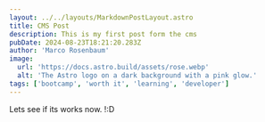 ```yaml
---
layout: ../../layouts/MarkdownPostLayout.astro
title: CMS Post
description: This is my first post form the cms
pubDate: 2024-08-23T18:21:20.283Z
author: 'Marco Rosenbaum'
image:
  url: 'https://docs.astro.build/assets/rose.webp'
  alt: 'The Astro logo on a dark background with a pink glow.'
tags: ['bootcamp', 'worth it', 'learning', 'developer']
---
```


L﻿ets see if its works now. !:D
